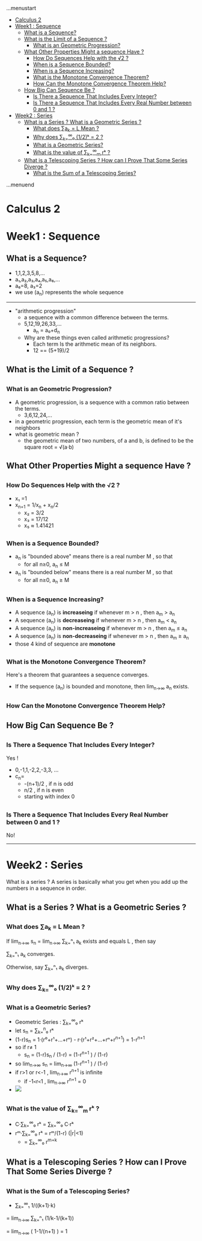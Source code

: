 ...menustart

- [Calculus 2](#cfb5ad5012e1f6f82ce9e56414cfbd86)
- [Week1 : Sequence](#62533905f258da75499c882a124b0317)
    - [What is a Sequence?](#522feab9f5dbcd13c1a017479d792f7c)
    - [What is the Limit of a Sequence ?](#b07df8cec51bd3cfbcba058e900c27e1)
        - [What is an Geometric Progression?](#8797aec0bf798842a337e6476a38df1f)
    - [What Other Properties Might a sequence Have ?](#8bc66bc54bcd58a71d77b1d929386eaf)
        - [How Do Sequences Help with the √2 ?](#136765faef7faba5481cc00c138c9b82)
        - [When is a Sequence Bounded?](#8ad7efa41f1ae075d261e52b8ab7e5d4)
        - [When is a Sequence Increasing?](#917d623ac4fa7edff8771aab97f38000)
        - [What is the Monotone Convergence Theorem?](#19362157a1374319e6e61cd62e1be839)
        - [How Can the Monotone Convergence Theorem Help?](#2df575d117dbbe347fb7082485a50ca7)
    - [How Big Can Sequence Be ?](#4cd04b7a677129602dfcabf28a3fdf67)
        - [Is There a Sequence That Includes Every Integer?](#28122fe9cdb301b433bb4545df3f2c23)
        - [Is There a Sequence That Includes Every Real Number between 0 and 1 ?](#ae1c5b5e72e7fa3e2b7599aacb6b8f1d)
- [Week2 : Series](#778c167706384d1a01268c7b5447944d)
    - [What is a Series ?  What is a Geometric Series ?](#e84d3b9b00bcc8fc5e1ccf0480017e42)
        - [What does ∑a<sub>k</sub> = L Mean ?](#79959b10f77ba428d71fbec422058280)
        - [Why does  ∑<sub>k=</sub><sup>∞</sup>₀ (1/2)ᵏ = 2 ?](#67a81c2ddc4df11e4075c03018804f19)
        - [What is a Geometric Series?](#469e6493b0c5e2b8e190f40e8d29ec0b)
        - [What is the value of ∑<sub>k=</sub><sup>∞</sup><sub>m</sub> rᵏ ?](#0d5f7167ac9f8276415b82b6caf3c128)
    - [What is a Telescoping Series ?  How can I Prove That Some Series Diverge ?](#2d821f5018d90c40ac813ff4acf7212c)
        - [What is the Sum of a Telescoping Series?](#c7705221584241a23eeb71d168f89ed8)

...menuend


<h2 id="cfb5ad5012e1f6f82ce9e56414cfbd86"></h2>


# Calculus 2

<h2 id="62533905f258da75499c882a124b0317"></h2>


# Week1 : Sequence 

<h2 id="522feab9f5dbcd13c1a017479d792f7c"></h2>


## What is a Sequence?

 - 1,1,2,3,5,8,...
 - a₁,a₂,a₃,a₄,a₅,a₆,...
 - a₆=8, a₃=2
 - we use (a<sub>n</sub>) represents the whole sequence

---

 - "arithmetic progression"
    - a sequence with a common difference between the terms. 
    - 5,12,19,26,33,... 
        - a<sub>n</sub> = a₀+d<sub>n</sub>
    - Why are these things even called arithmetic progressions? 
        - Each term Is the arithmetic mean of its neighbors. 
        - 12 == (5+19)/2 

<h2 id="b07df8cec51bd3cfbcba058e900c27e1"></h2>


## What is the Limit of a Sequence ?

<h2 id="8797aec0bf798842a337e6476a38df1f"></h2>


### What is an Geometric Progression?

 - A geometric progression, is a sequence with a common ratio between the terms.
    - 3,6,12,24,...
 - in a geometric progression, each term is the geometric mean of it's neighbors
 - what is geometric mean ? 
    - the geometric mean of two numbers, of a and b, is defined to be the square root = √(a·b)


<h2 id="8bc66bc54bcd58a71d77b1d929386eaf"></h2>


## What Other Properties Might a sequence Have ?

<h2 id="136765faef7faba5481cc00c138c9b82"></h2>


###  How Do Sequences Help with the √2 ?

 - x₁ =1
 - x<sub>n+1</sub> =  1/x<sub>n</sub> + x<sub>n</sub>/2
    - x₂ = 3/2
    - x₃ = 17/12 
    - x₅ ≈ 1.41421

<h2 id="8ad7efa41f1ae075d261e52b8ab7e5d4"></h2>


### When is a Sequence Bounded?

 - a<sub>n</sub> is "bounded above" means there is a real number M , so that 
    - for all n≥0, a<sub>n</sub> ≤ M 
 - a<sub>n</sub> is "bounded below" means there is a real number M , so that 
    - for all n≥0, a<sub>n</sub> ≥ M 

<h2 id="917d623ac4fa7edff8771aab97f38000"></h2>


### When is a Sequence Increasing?

 - A sequence (a<sub>n</sub>) is **increaseing** if whenever m > n , then a<sub>m</sub> > a<sub>n</sub>
 - A sequence (a<sub>n</sub>) is **decreaseing** if whenever m > n , then a<sub>m</sub> < a<sub>n</sub>
 - A sequence (a<sub>n</sub>) is **non-increaseing** if whenever m > n , then a<sub>m</sub> ≤ a<sub>n</sub>
 - A sequence (a<sub>n</sub>) is **non-decreaseing** if whenever m > n , then a<sub>m</sub> ≥ a<sub>n</sub>
 - those 4 kind of sequence are  **monotone**

<h2 id="19362157a1374319e6e61cd62e1be839"></h2>


### What is the Monotone Convergence Theorem?

Here's a theorem that guarantees a sequence converges.

 - If the sequence (a<sub>n</sub>) is bounded and monotone, then lim<sub>n→∞</sub> a<sub>n</sub> exists.



<h2 id="2df575d117dbbe347fb7082485a50ca7"></h2>


### How Can the Monotone Convergence Theorem Help?

<h2 id="4cd04b7a677129602dfcabf28a3fdf67"></h2>


## How Big Can Sequence Be ?

<h2 id="28122fe9cdb301b433bb4545df3f2c23"></h2>


### Is There a Sequence That Includes Every Integer?

Yes !

 - 0,-1,1,-2,2,-3,3, ...
 - c<sub>n</sub>= 
    - -(n+1)/2 , if n is odd
    - n/2 , if n is even
    - starting with index 0 

<h2 id="ae1c5b5e72e7fa3e2b7599aacb6b8f1d"></h2>


### Is There a Sequence That Includes Every Real Number between 0 and 1 ?

No!

---

<h2 id="778c167706384d1a01268c7b5447944d"></h2>


# Week2 : Series 

What is a series ?  A series is basically what you get when you add up the numbers in a sequence in order. 

<h2 id="e84d3b9b00bcc8fc5e1ccf0480017e42"></h2>


## What is a Series ?  What is a Geometric Series ?

<h2 id="79959b10f77ba428d71fbec422058280"></h2>


### What does ∑a<sub>k</sub> = L Mean ?

If lim<sub>n→∞</sub> s<sub>n</sub> = lim<sub>n→∞</sub> ∑<sub>k=</sub>ⁿ₁ a<sub>k</sub> exists and equals L , then say 

∑<sub>k=</sub>ⁿ₁ a<sub>k</sub> converges.

Otherwise, say ∑<sub>k=</sub>ⁿ₁ a<sub>k</sub> diverges.

<h2 id="67a81c2ddc4df11e4075c03018804f19"></h2>


### Why does  ∑<sub>k=</sub><sup>∞</sup>₀ (1/2)ᵏ = 2 ?

<h2 id="469e6493b0c5e2b8e190f40e8d29ec0b"></h2>


### What is a Geometric Series?

 - Geometric Series :  ∑<sub>k=</sub><sup>∞</sup>₀ rᵏ
 - let s<sub>n</sub> = ∑<sub>k=</sub><sup>n</sup>₀ rᵏ 
 - (1-r)s<sub>n</sub> = 1·(r⁰+r¹+...+rⁿ) - r·(r¹+r²+...+rⁿ+r<sup>n+1</sup>) = 1-r<sup>n+1</sup> 
 - so if r≠ 1
    - s<sub>n</sub> = (1-r)s<sub>n</sub> / (1-r) = (1-r<sup>n+1</sup> ) / (1-r)
 - so lim<sub>n→∞</sub> s<sub>n</sub> = lim<sub>n→∞</sub> (1-r<sup>n+1</sup> ) / (1-r) 
 - if r>1 or r<-1 ,  lim<sub>n→∞</sub> r<sup>n+1</sup> is infinite
    - if -1`<`r`<`1 ,  lim<sub>n→∞</sub> r<sup>n+1</sup> = 0
 - ![](../imgs/calculus2_series_geometric.png)

<h2 id="0d5f7167ac9f8276415b82b6caf3c128"></h2>


### What is the value of ∑<sub>k=</sub><sup>∞</sup><sub>m</sub> rᵏ ?

 - C·∑<sub>k=</sub><sup>∞</sup>₀ rᵏ  = ∑<sub>k=</sub><sup>∞</sup>₀ C·rᵏ  
 - rᵐ·∑<sub>k=</sub><sup>∞</sup>₀ rᵏ = rᵐ/(1-r)    (|r|<1)
    - = ∑<sub>k=</sub><sup>∞</sup>₀ r<sup>m+k</sup>


<h2 id="2d821f5018d90c40ac813ff4acf7212c"></h2>


## What is a Telescoping Series ?  How can I Prove That Some Series Diverge ?

<h2 id="c7705221584241a23eeb71d168f89ed8"></h2>


### What is the Sum of a Telescoping Series?

 - ∑<sub>k=</sub><sup>∞</sup>₁ 1/((k+1)·k)

= lim<sub>n→∞</sub> ∑<sub>k=</sub>ⁿ₁ (1/k-1/(k+1)) 

= lim<sub>n→∞</sub> ( 1-1/(n+1) ) = 1





  








 



















